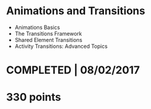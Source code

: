# Animations and Transitions
- Animations Basics 
- The Transitions Framework 
- Shared Element Transitions 
- Activity Transitions: Advanced Topics 

# COMPLETED | 08/02/2017
# 330 points
